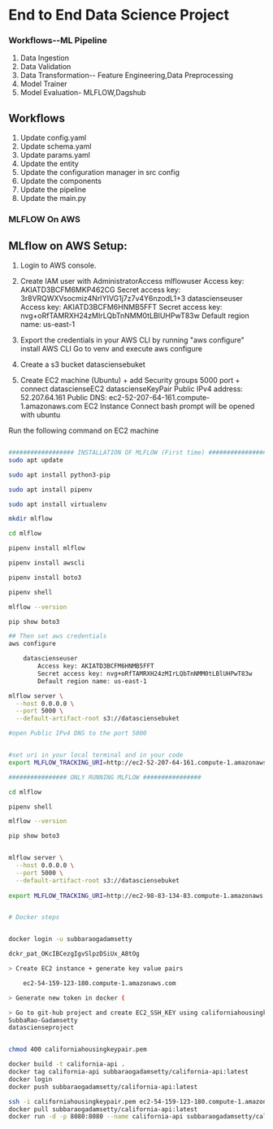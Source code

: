 # End to End Data Science Project

### Workflows--ML Pipeline

1. Data Ingestion
2. Data Validation
3. Data Transformation-- Feature Engineering,Data Preprocessing
4. Model Trainer
5. Model Evaluation- MLFLOW,Dagshub

## Workflows

1. Update config.yaml
2. Update schema.yaml
3. Update params.yaml
4. Update the entity
5. Update the configuration manager in src config
6. Update the components
7. Update the pipeline 
8. Update the main.py


### MLFLOW On AWS
## MLflow on AWS Setup:

1. Login to AWS console.
2. Create IAM user with AdministratorAccess
	mlflowuser
		Access key: AKIATD3BCFM6MKP462CG
		Secret access key: 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
	datascienseuser
		Access key: AKIATD3BCFM6HNMB5FFT
		Secret access key: nvg+oRfTAMRXH24zMIrLQbTnNMM0tLBlUHPwT83w
		Default region name: us-east-1

3. Export the credentials in your AWS CLI by running "aws configure"
	install AWS CLI
	Go to venv and execute aws configure

4. Create a s3 bucket
	datasciensebuket
5. Create EC2 machine (Ubuntu) + add Security groups 5000 port + connect
	datascienseEC2
	datascienseKeyPair
	Public IPv4 address: 52.207.64.161
	Public DNS: ec2-52-207-64-161.compute-1.amazonaws.com
	EC2 Instance Connect
		bash prompt will be opened with ubuntu

Run the following command on EC2 machine
```bash

################## INSTALLATION OF MLFLOW (First time) #########################
sudo apt update

sudo apt install python3-pip

sudo apt install pipenv

sudo apt install virtualenv

mkdir mlflow

cd mlflow

pipenv install mlflow

pipenv install awscli

pipenv install boto3

pipenv shell

mlflow --version

pip show boto3

## Then set aws credentials
aws configure

	datascienseuser
		Access key: AKIATD3BCFM6HNMB5FFT
		Secret access key: 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
		Default region name: us-east-1

mlflow server \
  --host 0.0.0.0 \
  --port 5000 \
  --default-artifact-root s3://datasciensebuket

#open Public IPv4 DNS to the port 5000


#set uri in your local terminal and in your code 
export MLFLOW_TRACKING_URI=http://ec2-52-207-64-161.compute-1.amazonaws.com:5000/

################ ONLY RUNNING MLFLOW ################

cd mlflow

pipenv shell

mlflow --version

pip show boto3


mlflow server \
  --host 0.0.0.0 \
  --port 5000 \
  --default-artifact-root s3://datasciensebuket
  
export MLFLOW_TRACKING_URI=http://ec2-98-83-134-83.compute-1.amazonaws.com:5000/


# Docker steps


docker login -u subbaraogadamsetty

dckr_pat_OKcIBCezgIgvSlpzDSiUx_A8tOg

> Create EC2 instance + generate key value pairs

	ec2-54-159-123-180.compute-1.amazonaws.com

> Generate new token in docker (

> Go to git-hub project and create EC2_SSH_KEY using californiahousingkeypair.pem
SubbaRao-Gadamsetty
datascienseproject


chmod 400 californiahousingkeypair.pem

docker build -t california-api .
docker tag california-api subbaraogadamsetty/california-api:latest
docker login
docker push subbaraogadamsetty/california-api:latest

ssh -i californiahousingkeypair.pem ec2-54-159-123-180.compute-1.amazonaws.com
docker pull subbaraogadamsetty/california-api:latest
docker run -d -p 8080:8080 --name california-api subbaraogadamsetty/california-api:latest
